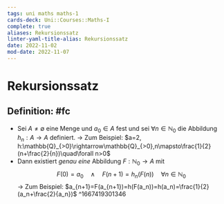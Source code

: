 ```yaml
---
tags: uni maths maths-1
cards-deck: Uni::Courses::Maths-I
complete: true
aliases: Rekursionssatz
linter-yaml-title-alias: Rekursionssatz
date: 2022-11-02
mod-date: 2022-11-07
---
```


# Rekursionssatz

## Definition: #fc
- Sei $A\neq\emptyset$ eine Menge und $a_0\in A$ fest und sei $\forall n\in\mathbb{N}_0$ die Abbildung $h_n:A\rightarrow A$ definiert.
	-> Zum Beispiel: $a=2, h:\mathbb{Q}_{>0}\rightarrow\mathbb{Q}_{>0},n\mapsto\frac{1}{2}(n+\frac{2}{n})\quad\forall n>0$
- Dann existiert *genau eine* Abbildung $F:\mathbb{N}_0\rightarrow A$ mit $$F(0)=a_0\quad\wedge\quad F(n+1)=h_n(F(n))\quad\forall n\in\mathbb{N}_0$$
-> Zum Beispiel: $a_{n+1}=F(a_{n+1})=h(F(a_n))=h(a_n)=\frac{1}{2}(a_n+\frac{2}{a_n})$
^1667419301346
